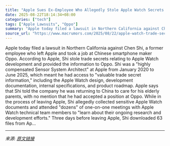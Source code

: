 ```yaml
---
title: "Apple Sues Ex-Employee Who Allegedly Stole Apple Watch Secrets for Chinese Rival Oppo"
date: 2025-08-22T18:14:34+08:00
categories: ["tech"]
tags: ["Apple Lawsuits", "Oppo"]
summary: "Apple today filed a lawsuit in Northern California against Chen Shi, a former employee who left Apple and took a job at Chinese smartphone maker Oppo. According to Apple, Shi stole trade secrets relat"
source_url: "https://www.macrumors.com/2025/08/22/apple-watch-trade-secret-theft-oppo/"
---
```


Apple today filed a lawsuit in Northern California against Chen Shi, a former employee who left Apple and took a job at Chinese smartphone maker Oppo. According to Apple, Shi stole trade secrets relating to Apple Watch development and provided the information to Oppo. Shi was a "highly compensated Sensor System Architect" at Apple from January 2020 to June 2025, which meant he had access to "valuable trade secret information," including the Apple Watch design, development documentation, internal specifications, and product roadmap. Apple says that Shi told the company he was returning to China to care for his elderly parents, with no mention that he had accepted a position at Oppo. While in the process of leaving Apple, Shi allegedly collected sensitive Apple Watch documents and attended "dozens" of one-on-one meetings with Apple Watch technical team members to "learn about their ongoing research and development efforts." Three days before leaving Apple, Shi downloaded 63 files from Ap...

---

*来源: [原文链接](https://www.macrumors.com/2025/08/22/apple-watch-trade-secret-theft-oppo/)*
